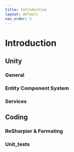 ```yaml
---
title: Introduction
layout: default
nav_order: 3
---
```


# Introduction

## Unity

### General
### Entity Component System
### Services

## Coding

### ReSharpier & Formating
### Unit_tests